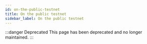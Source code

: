 ```yaml
---
id: on-the-public-testnet
title: On the public testnet
sidebar_label: On the public testnet
---
```


:::danger Deprecated
This page has been deprecated and no longer maintained.
:::